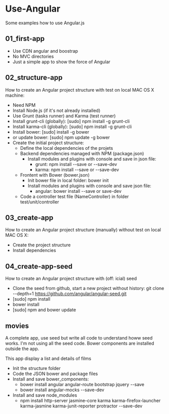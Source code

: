 # Use-Angular
Some examples how to use Angular.js

## 01_first-app
- Use CDN angular and boostrap
- No MVC directories
- Just a simple app to show the force of Angular

## 02_structure-app
How to create an Angular project structure with test on local MAC OS X machine:
- Need NPM
- Install Node.js (if it's not already installed)
- Use Grunt (tasks runner) and Karma (test runner)
- Install grunt-cli (globally): [sudo] npm install -g grunt-cli
- Install karma-cli (globally): [sudo] npm install -g grunt-cli
- Install bower: [sudo] install -g bower
- or update bower: [sudo] npm update -g bower
- Create the initial project structure:
    - Define the local dependencies of the projets
    - Backend dependencies managed with NPM (package.json)
        - Install modules and plugins with console and save in json file:
            - grunt: npm install <grunt-modules-or-plugins-name> --save or --save-dev
            - karma: npm install <karma-modulesor-plugins-name> --save or --save-dev
    - Frontent with Bower (bower.json)
        - Init bower file in local folder: bower init
        - Install modules and plugins with console and save json file:
            - angular: bower install <angular-modules-or-plugins-name> --save or save-dev
    - Code a controller test file (NameController) in folder test/unit/controller

## 03_create-app
How to create an Angular project structure (manually) without test on local MAC OS X:
- Create the project structure
- Install dependencies

## 04_create-app-seed
How to create an Angular project structure with (off: icial) seed
- Clone the seed from github, start a new project without history: git clone --depth=1 https://github.com/angular/angular-seed.git <project-name>
- [sudo] npm install
- bower install
- [sudo] npm and bower update

## movies
A complete app, use seed but write all code to understand howw seed works. I'm not using all the seed code. Bower components are installed outside the app.

This app display a list and details of films

- Init the structure folder
- Code the JSON bower and package files
- Install and save bower_components: 
    - bower install angular angular-route bootstrap jquery --save
    - bower install angular-mocks --save-dev
- Install and save node_modules
    - npm install http-server jasmine-core karma karma-firefox-launcher karma-jasmine karma-junit-reporter protractor --save-dev

